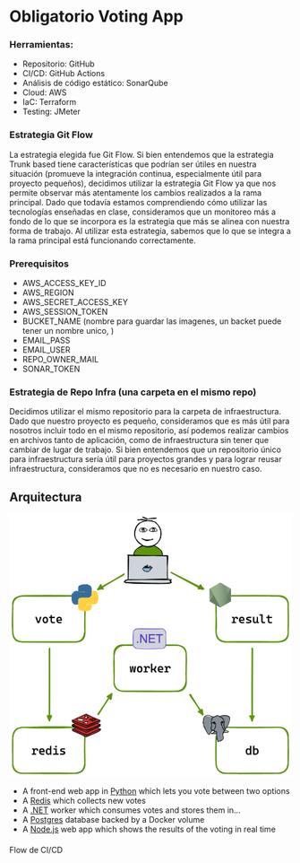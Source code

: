# Obligatorio Voting App

### Herramientas:
- Repositorio: GitHub
- CI/CD: GitHub Actions
- Análisis de código estático: SonarQube
- Cloud: AWS
- IaC: Terraform
- Testing: JMeter

### Estrategia Git Flow
La estrategia elegida fue Git Flow. Si bien entendemos que la estrategia Trunk based tiene características que podrían ser útiles en nuestra situación (promueve la integración continua, especialmente útil para proyecto pequeños), decidimos utilizar la estrategia Git Flow ya que nos permite observar más atentamente los cambios realizados a la rama principal. Dado que todavía estamos comprendiendo cómo utilizar las tecnologías enseñadas en clase, consideramos que un monitoreo más a fondo de lo que se incorpora es la estrategia que más se alinea con nuestra forma de trabajo. Al utilizar esta estrategia, sabemos que lo que se integra a la rama principal está funcionando correctamente.

### Prerequisitos
- AWS_ACCESS_KEY_ID
- AWS_REGION
- AWS_SECRET_ACCESS_KEY
- AWS_SESSION_TOKEN
- BUCKET_NAME (nombre para guardar las imagenes, un backet puede tener un nombre unico, )
- EMAIL_PASS
- EMAIL_USER
- REPO_OWNER_MAIL
- SONAR_TOKEN

### Estrategia de Repo Infra (una carpeta en el mismo repo)
Decidimos utilizar el mismo repositorio para la carpeta de infraestructura. Dado que nuestro proyecto es pequeño, consideramos que es más útil para nosotros incluir todo en el mismo repositorio, así podemos realizar cambios en archivos tanto de aplicación, como de infraestructura sin tener que cambiar de lugar de trabajo. Si bien entendemos que un repositorio único para infraestructura sería útil para proyectos grandes y para lograr reusar infraestructura, consideramos que no es necesario en nuestro caso.

## Arquitectura

![Architecture diagram](architecture.excalidraw.png)

* A front-end web app in [Python](/vote) which lets you vote between two options
* A [Redis](https://hub.docker.com/_/redis/) which collects new votes
* A [.NET](/worker/) worker which consumes votes and stores them in…
* A [Postgres](https://hub.docker.com/_/postgres/) database backed by a Docker volume
* A [Node.js](/result) web app which shows the results of the voting in real time


####
Flow de CI/CD